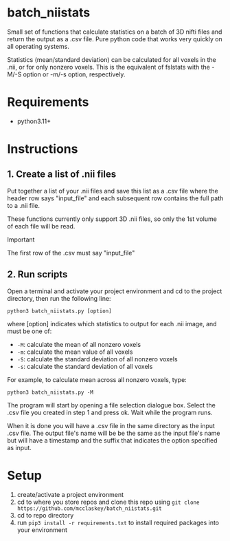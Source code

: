 # batch_niistats
Small set of functions that calculate statistics on a batch of 3D nifti files and return the output as a .csv file. Pure python code that works very quickly on all operating systems.

Statistics (mean/standard deviation) can be calculated for all voxels in the .nii, or for only nonzero voxels. This is the equivalent of fslstats with the -M/-S option or -m/-s option, respectively.

# Requirements
* python3.11+

# Instructions

## 1. Create a list of .nii files
Put together a list of your .nii files and save this list as a .csv file where the header row says "input_file" and each subsequent row contains the full path to a .nii file. 

These functions currently only support 3D .nii files, so only the 1st volume of each file will be read.

> [!IMPORTANT]
> The first row of the .csv must say "input_file"

## 2. Run scripts 

Open a terminal and activate your project environment and cd to the project directory, then run the following line:
```
python3 batch_niistats.py [option]
```
where [option] indicates which statistics to output for each .nii image, and must be one of: 
- `-M`: calculate the mean of all nonzero voxels
- `-m`: calculate the mean value of all voxels
- `-S`: calculate the standard deviation of all nonzero voxels
- `-s`: calculate the standard deviation of all voxels

For example, to calculate mean across all nonzero voxels, type:

```
python3 batch_niistats.py -M
```

The program will start by opening a file selection dialogue box. Select the .csv file you created in step 1 and press ok. Wait while the program runs.

When it is done you will have a .csv file in the same directory as the input .csv file. The output file's name will be be the same as the input file's name but will have a timestamp and the suffix that indicates the option specified as input. 

# Setup 
1. create/activate a project environment
2. cd to where you store repos and clone this repo using `git clone https://github.com/mcclaskey/batch_niistats.git`
3. cd to repo directory
4. run `pip3 install -r requirements.txt` to install required packages into your environment

